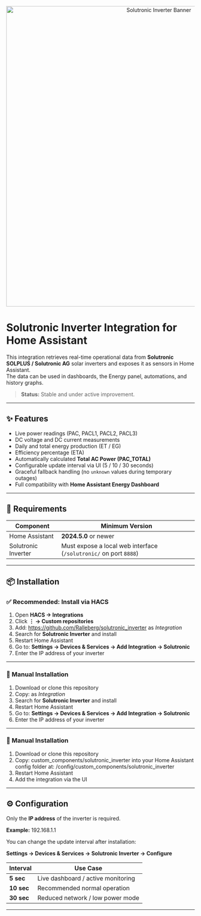 <p align="center">
  <img src="https://github.com/Ralleberg/solutronic_inverter/blob/main/custom_components/banner.png?raw=true" width="800" alt="Solutronic Inverter Banner">
</p>

# Solutronic Inverter Integration for Home Assistant

This integration retrieves real-time operational data from **Solutronic SOLPLUS / Solutronic AG** solar inverters and exposes it as sensors in Home Assistant.  
The data can be used in dashboards, the Energy panel, automations, and history graphs.

> **Status:** Stable and under active improvement.

---

## ✨ Features

- Live power readings (PAC, PACL1, PACL2, PACL3)
- DC voltage and DC current measurements
- Daily and total energy production (ET / EG)
- Efficiency percentage (ETA)
- Automatically calculated **Total AC Power (PAC_TOTAL)**
- Configurable update interval via UI (5 / 10 / 30 seconds)
- Graceful fallback handling (no `unknown` values during temporary outages)
- Full compatibility with **Home Assistant Energy Dashboard**

---

## 🔧 Requirements

| Component | Minimum Version |
|----------|----------------|
| Home Assistant | **2024.5.0** or newer |
| Solutronic Inverter | Must expose a local web interface (`/solutronic/` on port `8888`) |

---

## 📦 Installation

### ✅ Recommended: Install via HACS

1. Open **HACS → Integrations**
2. Click **⋮ → Custom repositories**
3. Add: https://github.com/Ralleberg/solutronic_inverter as *Integration*
4. Search for **Solutronic Inverter** and install
5. Restart Home Assistant
6. Go to:
**Settings → Devices & Services → Add Integration → Solutronic**
7. Enter the IP address of your inverter

---

### 📁 Manual Installation

1. Download or clone this repository
2. Copy: as *Integration*
4. Search for **Solutronic Inverter** and install
5. Restart Home Assistant
6. Go to:
**Settings → Devices & Services → Add Integration → Solutronic**
7. Enter the IP address of your inverter

---

### 📁 Manual Installation

1. Download or clone this repository
2. Copy: custom_components/solutronic_inverter into your Home Assistant config folder at: /config/custom_components/solutronic_inverter
3. Restart Home Assistant
4. Add the integration via the UI

---

## ⚙️ Configuration

Only the **IP address** of the inverter is required.

**Example:**
192.168.1.1

You can change the update interval after installation:

**Settings → Devices & Services → Solutronic Inverter → Configure**

| Interval | Use Case |
|---------|-----------|
| **5 sec** | Live dashboard / active monitoring |
| **10 sec** | Recommended normal operation |
| **30 sec** | Reduced network / low power mode |

---